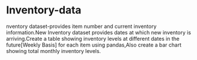 # Inventory-data
nventory dataset-provides item number and current inventory information.New Inventory dataset provides dates at which new inventory is arriving.Create a table showing inventory levels at different dates in the future[Weekly Basis] for each item using pandas,Also create a bar chart showing total monthly inventory levels. 
